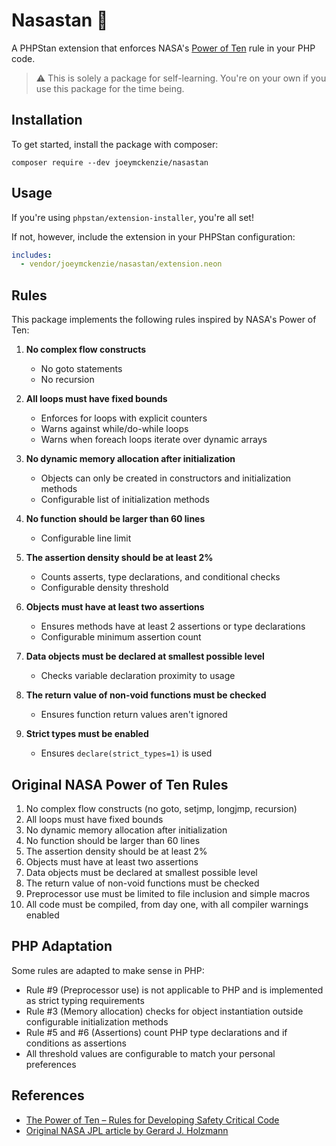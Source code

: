 # Nasastan 🚀

A PHPStan extension that enforces
NASA's [Power of Ten](https://en.wikipedia.org/wiki/The_Power_of_10:_Rules_for_Developing_Safety-Critical_Code)
rule in your PHP code.

> ⚠️ This is solely a package for self-learning. You're on your own if you use this package for the time being.

## Installation

To get started, install the package with composer:

```
composer require --dev joeymckenzie/nasastan
```

## Usage

If you're using `phpstan/extension-installer`, you're all set!

If not, however, include the extension in your PHPStan configuration:

```yaml
includes:
  - vendor/joeymckenzie/nasastan/extension.neon
```

## Rules

This package implements the following rules inspired by NASA's Power of Ten:

1. **No complex flow constructs**
    - No goto statements
    - No recursion

2. **All loops must have fixed bounds**
    - Enforces for loops with explicit counters
    - Warns against while/do-while loops
    - Warns when foreach loops iterate over dynamic arrays

3. **No dynamic memory allocation after initialization**
    - Objects can only be created in constructors and initialization methods
    - Configurable list of initialization methods

4. **No function should be larger than 60 lines**
    - Configurable line limit

5. **The assertion density should be at least 2%**
    - Counts asserts, type declarations, and conditional checks
    - Configurable density threshold

6. **Objects must have at least two assertions**
    - Ensures methods have at least 2 assertions or type declarations
    - Configurable minimum assertion count

7. **Data objects must be declared at smallest possible level**
    - Checks variable declaration proximity to usage

8. **The return value of non-void functions must be checked**
    - Ensures function return values aren't ignored

9. **Strict types must be enabled**
    - Ensures `declare(strict_types=1)` is used

## Original NASA Power of Ten Rules

1. No complex flow constructs (no goto, setjmp, longjmp, recursion)
2. All loops must have fixed bounds
3. No dynamic memory allocation after initialization
4. No function should be larger than 60 lines
5. The assertion density should be at least 2%
6. Objects must have at least two assertions
7. Data objects must be declared at smallest possible level
8. The return value of non-void functions must be checked
9. Preprocessor use must be limited to file inclusion and simple macros
10. All code must be compiled, from day one, with all compiler warnings enabled

## PHP Adaptation

Some rules are adapted to make sense in PHP:

- Rule #9 (Preprocessor use) is not applicable to PHP and is implemented as strict typing requirements
- Rule #3 (Memory allocation) checks for object instantiation outside configurable initialization methods
- Rule #5 and #6 (Assertions) count PHP type declarations and if conditions as assertions
- All threshold values are configurable to match your personal preferences

## References

- [The Power of Ten – Rules for Developing Safety Critical Code](https://en.wikipedia.org/wiki/The_Power_of_10:_Rules_for_Developing_Safety-Critical_Code)
- [Original NASA JPL article by Gerard J. Holzmann](https://spinroot.com/gerard/pdf/P10.pdf)